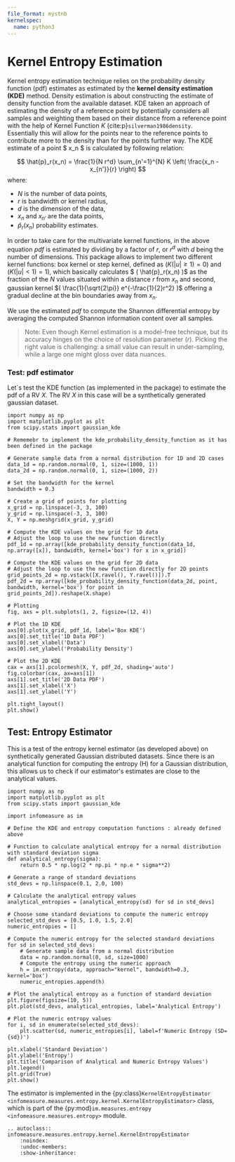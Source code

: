 ```yaml
---
file_format: mystnb
kernelspec:
  name: python3
---
```


# Kernel Entropy Estimation

Kernel entropy estimation technique relies on the probability density function (pdf) estimates as estimated by the **kernel density estimation (KDE)** method. 
Density estimation is about constructing the estimate of density function from the available dataset. 
KDE taken an approach of estimating the density of a reference point by potentially considers all samples and weighting them based on their distance from a reference point with the help of Kernel Function $K$ {cite:p}`silverman1986density`.  
Essentially this will allow for the points near to the reference points to contribute more to the density than for the points further way. 
The KDE estimate of a point $ x_n $ is calculated by following relation:

$$
    \hat{p}_r(x_n) = \frac{1}{N r^d} \sum_{n'=1}^{N} K \left( \frac{x_n - x_{n'}}{r} \right) 
$$
where:
- $N$ is the number of data points,
- $r$ is bandwidth or kernel radius,
- $d$ is the dimension of the data, 
- $x_n$ and $x_{n'}$ are the data points,
- $\hat{p}_r(x_n)$ probability estimates.

In order to take care for the multivariate kernel functions, in the above equation _pdf_ is estimated by dividing by a factor of $r$, or $r^d$ with $d$ being the number of dimensions.
This package allows to implement two different kernel functions: box kernel or step kernel, defined as
$( K (|u| \geq 1) = 0 )$ 
and 
$( K(|u| < 1) = 1 )$,
which basically calculates 
$ ( \hat{p}_r(x_n) )$
as the fraction of the $N$ values situated within a distance $r$ from $x_n$ and second, 
gaussian kernel 
$( \frac{1}{\sqrt{2\pi}} e^{-\frac{1}{2}r^2} )$ 
offering a gradual decline at the bin boundaries away from $x_n$. 

We use the estimated _pdf_ to compute the Shannon differential entropy by averaging the computed Shannon information content over all samples. 


> Note: Even though Kernel estimation is a model-free technique, but its accuracy hinges on the choice of resolution parameter $( r )$. Picking the right value is challenging: a small value can result in under-sampling, while a large one might gloss over data nuances.

### Test: pdf estimator
Let´s test the KDE function (as implemented in the package) to estimate  the pdf of a RV $X$. The RV $X$ in this case will be a synthetically generated gaussian dataset. 

```{code-cell}
import numpy as np
import matplotlib.pyplot as plt
from scipy.stats import gaussian_kde

# Rememebr to implement the kde_probability_density_function as it has been defined in the package

# Generate sample data from a normal distribution for 1D and 2D cases
data_1d = np.random.normal(0, 1, size=(1000, 1))
data_2d = np.random.normal(0, 1, size=(1000, 2))

# Set the bandwidth for the kernel
bandwidth = 0.3

# Create a grid of points for plotting
x_grid = np.linspace(-3, 3, 100)
y_grid = np.linspace(-3, 3, 100)
X, Y = np.meshgrid(x_grid, y_grid)

# Compute the KDE values on the grid for 1D data
# Adjust the loop to use the new function directly
pdf_1d = np.array([kde_probability_density_function(data_1d, np.array([x]), bandwidth, kernel='box') for x in x_grid])

# Compute the KDE values on the grid for 2D data
# Adjust the loop to use the new function directly for 2D points
grid_points_2d = np.vstack([X.ravel(), Y.ravel()]).T
pdf_2d = np.array([kde_probability_density_function(data_2d, point, bandwidth, kernel='box') for point in grid_points_2d]).reshape(X.shape)

# Plotting
fig, axs = plt.subplots(1, 2, figsize=(12, 4))

# Plot the 1D KDE
axs[0].plot(x_grid, pdf_1d, label='Box KDE')
axs[0].set_title('1D Data PDF')
axs[0].set_xlabel('Data')
axs[0].set_ylabel('Probability Density')

# Plot the 2D KDE
cax = axs[1].pcolormesh(X, Y, pdf_2d, shading='auto')
fig.colorbar(cax, ax=axs[1])
axs[1].set_title('2D Data PDF')
axs[1].set_xlabel('X')
axs[1].set_ylabel('Y')

plt.tight_layout()
plt.show()
```

## Test: Entropy Estimator
This is a test of the entropy kernel estimator (as developed above) on synthetically generated Gaussian distributed datasets. Since there is an analytical function for computing the entropy (H) for a Gaussian distribution, this allows us to check if our estimator's estimates are close to the analytical values.

```{code-cell}
import numpy as np
import matplotlib.pyplot as plt
from scipy.stats import gaussian_kde

import infomeasure as im

# Define the KDE and entropy computation functions : already defined above

# Function to calculate analytical entropy for a normal distribution with standard deviation sigma
def analytical_entropy(sigma):
    return 0.5 * np.log(2 * np.pi * np.e * sigma**2)

# Generate a range of standard deviations
std_devs = np.linspace(0.1, 2.0, 100)

# Calculate the analytical entropy values
analytical_entropies = [analytical_entropy(sd) for sd in std_devs]

# Choose some standard deviations to compute the numeric entropy
selected_std_devs = [0.5, 1.0, 1.5, 2.0]
numeric_entropies = []

# Compute the numeric entropy for the selected standard deviations
for sd in selected_std_devs:
    # Generate sample data from a normal distribution
    data = np.random.normal(0, sd, size=1000)
    # Compute the entropy using the numeric approach
    h = im.entropy(data, approach="kernel", bandwidth=0.3, kernel='box')
    numeric_entropies.append(h)

# Plot the analytical entropy as a function of standard deviation
plt.figure(figsize=(10, 5))
plt.plot(std_devs, analytical_entropies, label='Analytical Entropy')

# Plot the numeric entropy values
for i, sd in enumerate(selected_std_devs):
    plt.scatter(sd, numeric_entropies[i], label=f'Numeric Entropy (SD={sd})')

plt.xlabel('Standard Deviation')
plt.ylabel('Entropy')
plt.title('Comparison of Analytical and Numeric Entropy Values')
plt.legend()
plt.grid(True)
plt.show()
```

The estimator is implemented in the {py:class}`KernelEntropyEstimator <infomeasure.measures.entropy.kernel.KernelEntropyEstimator>` class,
which is part of the {py:mod}`im.measures.entropy <infomeasure.measures.entropy>` module.


[//]: # (Not sure if we want to include this everywhere)
```{eval-rst}
.. autoclass:: infomeasure.measures.entropy.kernel.KernelEntropyEstimator
    :noindex:
    :undoc-members:
    :show-inheritance:
```
